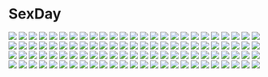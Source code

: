 # SexDay
![](https://konachan.com/jpeg/0303246dba62dbe9699d3ceb30045db9/Konachan.com%20-%20294836%20aliasing%20breast_hold%20breasts%20cameltoe%20chelsea_soft%20game_cg%20nae-nae%20nipples%20panties%20pussy_juice%20school_uniform%20skirt_lift%20thighhighs%20underwear.jpg)
![](https://konachan.com/image/037fc755ccdd08a1e27909247de06045/Konachan.com%20-%2047066%20brown_hair%20flowers%20long_hair%20orange_eyes%20pink%20scarf%20skirt%20tagme%20tie%20uniform%20watermark.jpg)
![](https://konachan.com/jpeg/e3c2ebce54182c220c0a6756c136f8ad/Konachan.com%20-%20123625%20aisaka_taiga%20brown_eyes%20brown_hair%20christmas%20long_hair%20mani%20santa_costume%20thighhighs%20toradora%20white.jpg)
![](https://konachan.com/image/80f96e5694dc7b6569b03002cc099fe1/Konachan.com%20-%2051608%20joshikousei_girl%27s-high.jpg)
![](https://konachan.com/image/38fce2bc7de96f41e58ce8ab000d8da8/Konachan.com%20-%20173272%20animal_ears%20blood%20catgirl%20fang%20hatsune_miku%20long_hair%20mimi_%28tetoru09%29%20red_eyes%20skirt%20tail%20thighhighs%20tie%20twintails%20vocaloid%20white_hair.jpg)
![](https://konachan.com/jpeg/56216dd163363b61fe5b52a1d151b700/Konachan.com%20-%20123159%20bomi%20game_cg%20molamola_software%20omae_no_pantsu_wa_nani-iro_da%21%20shima_sako.jpg)
![](https://konachan.com/image/e1064bf134b7e9588678e074d9274e45/Konachan.com%20-%2078290%20animal_ears%20ashiwara_otoya%20bunny_ears%20bunnygirl%20guitar%20huuka%20instrument%20japanese_clothes%20kaoruko%20kurusu_manami%20miko%20oouchi_itsuki%20peko%20tamafuri_series.jpg)
![](https://konachan.com/image/acc863ae3acc961cf85ae7bdd3341149/Konachan.com%20-%20142500%202girls%20blonde_hair%20blue_eyes%20blush%20brown_eyes%20brown_hair%20clouds%20dress%20hat%20lzh%20maribel_han%20sky%20stars%20sunset%20tie%20touhou%20usami_renko.jpg)
![](https://konachan.com/jpeg/55843ddd8d7fae8fb98c1d98cf768b2f/Konachan.com%20-%20294369%20ass%20blush%20breasts%20cat_smile%20dark_skin%20glasses%20gloves%20kneehighs%20long_hair%20merunyaa%20nipples%20nude%20original%20ponytail%20purple_hair%20signed%20watermark%20wings.jpg)
![](https://konachan.com/image/0d50a85ab186cfb2cc6cd1bdda7f8ef3/Konachan.com%20-%20151445%20muso-comet%20original%20petals%20red%20school_uniform%20tree.jpg)
![](https://konachan.com/image/8ff2e06af1f009c759f898fd59da1a2a/Konachan.com%20-%20199134%202girls%20animal%20bird%20blue_eyes%20blue_hair%20dress%20long_hair%20original%20pixiv_fantasia%20pointed_ears%20red_eyes%20red_hair%20reiami.jpg)
![](https://konachan.com/image/5230e66346b3bf27070ee137a980d55d/Konachan.com%20-%2065417%20animal_ears%20barefoot%20flowers%20green_hair%20mousegirl%20nazrin%20red_eyes%20ribbons%20short_hair%20tail%20tears%20touhou.jpg)
![](https://konachan.com/image/e3ca467f119c5ae71fca89e88ae6f4d3/Konachan.com%20-%20235296%20animal_ears%20blue_eyes%20blush%20bow%20breasts%20catgirl%20flat_chest%20headdress%20long_hair%20neko_works%20nekopara%20nipples%20sayori%20tears%20wet%20white_hair.jpg)
![](https://konachan.com/image/e49be7f15adb38e565a3d73cb9c7e9f4/Konachan.com%20-%20143912%20akiyama_mio%20black_eyes%20black_hair%20blonde_hair%20blue_eyes%20brown_eyes%20brown_hair%20gym_uniform%20k-on%21%20long_hair%20nurse%20scan%20short_hair%20tainaka_ritsu.jpg)
![](https://konachan.com/image/9485556d72728e1266a9f65812c89d35/Konachan.com%20-%20273358%20animal_ears%20anthropomorphism%20atago_%28azur_lane%29%20azur_lane%20bed%20black_hair%20drink%20food%20foxgirl%20kasoke_no_tsubasa%20long_hair%20pantyhose%20yellow_eyes.jpg)
![](https://konachan.com/image/d73584d5935a2206b4164debb2a6cd9f/Konachan.com%20-%20304485%20close%20hoshizaki_reita%20original%20red_eyes.jpg)
![](https://konachan.com/jpeg/c3d9be63f5dc2100cbb0e745a97092ea/Konachan.com%20-%20135098%20bath%20blue_eyes%20blush%20bow%20brown_hair%20cura%20dress%20flat_chest%20game_cg%20loli%20long_hair%20lose%20monobeno%20necklace%20sawai_natsuha%20twintails.jpg)
![](https://konachan.com/image/b2837ca2df7c7ff69773c730e1dad5ba/Konachan.com%20-%2063563%20favorite%20game_cg%20hoshizora_no_memoria%20tagme.jpg)
![](https://konachan.com/image/1dcf0e63f883a3ca6409e694da4f3c22/Konachan.com%20-%2037572%20black_hair%20blush%20eyepatch%20gintama%20lolita_fashion%20long_hair%20orange_eyes%20skirt%20sword%20thighhighs%20weapon%20yagyuu_kyuubei%20yukata%20zettai_ryouiki.jpg)
![](https://konachan.com/image/e6a54952a3406045edef301b69081a23/Konachan.com%20-%20134614%20apron%20blood%20cigarette%20dress%20gloves%20gray_hair%20gun%20izayoi_sakuya%20maid%20red_eyes%20short_hair%20tomon_%28slash0410%29%20touhou%20weapon.jpg)
![](https://konachan.com/jpeg/c95a53211d97e1fe53982d7bf24c84cb/Konachan.com%20-%20167967%20anus%20ass%20blush%20censored%20game_cg%20hoshi_no_ne_sanctuary%20katsuragi_ria%20marmalade%20naruse_hirofumi%20purple_eyes%20pussy%20pussy_juice%20red_hair%20spread_legs%20wet.jpg)
![](https://konachan.com/image/33b99967acd7b677cadad22316ac028e/Konachan.com%20-%20102598%20black_hair%20breasts%20calendar%20cleavage%20hyperdimension_neptunia%20long_hair%20noire%20red_eyes%20tsunako%20twintails.jpg)
![](https://konachan.com/image/2a00acd78adf831a34c59774ee4c1212/Konachan.com%20-%20145271%20bikini%20kamisama_no_memo_chou%20navel%20shionji_yuuko%20swimsuit.jpg)
![](https://konachan.com/jpeg/b5a1135e0c8b2299d5bd520f1da5df82/Konachan.com%20-%20195081%20black_hair%20cape%20gray_eyes%20pantyhose%20ruby_rose%20rwby%20scythe%20short_hair%20tagme_%28artist%29%20weapon%20white.jpg)
![](https://konachan.com/image/26e2223c35ced43e101077e9aeabb471/Konachan.com%20-%20119630%20animal%20barefoot%20breasts%20cleavage%20food%20fox%20kawagoe_pochi%20long_hair%20professor_%28ragnarok_online%29%20purple_hair%20ragnarok_online%20tagme.jpg)
![](https://konachan.com/image/f2ed3050b4c6bca63a124df495237e66/Konachan.com%20-%2043867%20animal_ears%20ayakura_juu%20brown_hair%20horo%20long_hair%20ookami_to_koushinryou%20red_eyes%20wolfgirl.jpg)
![](https://konachan.com/image/fc0cd0a2f6099fd5420d5cd5e30a02d6/Konachan.com%20-%2029184%20littlewitch%20oyari_ashito.jpg)
![](https://konachan.com/image/f9b40136959c94a5c7e3675d45987c8a/Konachan.com%20-%2017491%20vampire_princess_miyu.jpg)
![](https://konachan.com/image/cfcccdda3e01a33d984a1ab7591145ba/Konachan.com%20-%20153519%20ayase_%28ayasegiken%29%20blue_hair%20hatsune_miku%20long_hair%20polychromatic%20skirt%20thighhighs%20tie%20twintails%20vocaloid.jpg)
![](https://konachan.com/image/4ea90339335633fca39a334df4be3837/Konachan.com%20-%20228865%20barefoot%20black_hair%20blue_eyes%20dress%20grass%20ino%20long_hair%20mochizuki_nonoka%20otome_function%20polychromatic%20shade%20summer_dress%20tree%20white.jpg)
![](https://konachan.com/image/4899a45dee77bdf30e9baa71992090b7/Konachan.com%20-%20223545%20armor%20bow%20brown_hair%20cape%20dress%20long_hair%20orange%20red_eyes%20reiuji_utsuho%20touhou%20weapon%20wings%20xuanlin_jingshuang.jpg)
![](https://konachan.com/image/966361dc74c626b37378529bee3e823a/Konachan.com%20-%20113432%20apron%20black_hair%20blue_eyes%20blush%20bow%20headband%20original%20retorillo%20saine_%28sigonsoft%29%20signa%20signed%20sigonsoft%20waitress.jpg)
![](https://konachan.com/jpeg/4ae3075c745d804312cbb3aabb6ebc35/Konachan.com%20-%20265496%20aqua_eyes%20blush%20breasts%20cat_smile%20cleavage%20collar%20dress%20elbow_gloves%20gloves%20ichinose_shiki%20idolmaster%20long_hair%20obybuss%20purple_hair%20wink.jpg)
![](https://konachan.com/jpeg/397d5bf6558f39fa8d076f136a1c4ff0/Konachan.com%20-%20272076%20aqua_hair%20ass%20breasts%20brown_hair%20gloamy%20kiss%20mahou_shoujo_madoka_magica%20male%20miki_sayaka%20nipples%20nude%20short_hair%20white.jpg)
![](https://konachan.com/image/6369738de2f0562835ba50303d5ec206/Konachan.com%20-%20174430%20apron%20blue_eyes%20book%20brown_eyes%20brown_hair%20cake%20drink%20food%20glasses%20group%20kneehighs%20male%20nase_izumi%20phone%20scarf%20short_hair%20waitress%20weapon%20wristwear.jpg)
![](https://konachan.com/image/9959dd08845dad19b7f97f69783fd6ae/Konachan.com%20-%20161061%202girls%20blue_eyes%20elbow_gloves%20gloves%20hatsune_miku%20kagamine_rin%20skura01%20vocaloid.jpg)
![](https://konachan.com/image/57acf3d964dc98a6eee806f0d1221e20/Konachan.com%20-%2046658%20hidamari_sketch%20hiro%20miyako%20sae%20ume%20yoshinoya-sensei%20yuno.jpg)
![](https://konachan.com/image/9cad34163c966c3ec807b3f0a706b822/Konachan.com%20-%2078948%20blush%20brown_eyes%20brown_hair%20condom%20kokonoka%20long_hair%20nopan%20orange%20ponytail%20taneshima_popura%20waitress%20wink%20working%21%21.jpg)
![](https://konachan.com/image/f02b3799128224345a7b26d4469db281/Konachan.com%20-%20227900%20anus%20barefoot%20breasts%20brown_eyes%20brown_hair%20censored%20navel%20nipples%20original%20panties%20pubic_hair%20pussy%20see_through%20short_hair%20underwear%20white%20zaklero.jpg)
![](https://konachan.com/image/908031d66cbbb93ce835ef98bea661c4/Konachan.com%20-%2079090%20aqua_hair%20hatsune_miku%20hiiragi_ryo%20long_hair%20miku_append%20plastick%20twintails%20vocaloid.jpg)
![](https://konachan.com/jpeg/28fdc9fd6322d6a7994314bcfb466412/Konachan.com%20-%2038763%20fue%20japanese_clothes%20kikushita_kotora%20kimono%20rococoworks%20volume7.jpg)
![](https://konachan.com/jpeg/87a241923fdd8419dff13078bc4cfb4a/Konachan.com%20-%20115981%20censored%20cum%20fellatio%20game_cg%20nopan%20school_uniform%20sex%20tagme%20thighhighs.jpg)
![](https://konachan.com/image/942b10f64efaba7e73666a3c236566db/Konachan.com%20-%2044297%20aika_s_granzchesta%20alice_carroll%20aria%20mizunashi_akari.jpg)
![](https://konachan.com/image/d5a560a6b76c10ee4f7f59e53c0f4567/Konachan.com%20-%20166487%20black_hair%20cross%20edenfox%20fang%20gloves%20hat%20long_hair%20orange_eyes%20original%20sword%20thighhighs%20weapon%20wings.jpg)
![](https://konachan.com/image/2940b20147508e4aabf1d3f549b73f27/Konachan.com%20-%20185565%20animal%20bell%20black_hair%20blonde_hair%20blush%20crab%20fang%20group%20hug%20long_hair%20navel%20pink_eyes%20pink_hair%20purple_hair%20red_eyes%20short_hair%20skirt%20wink.jpg)
![](https://konachan.com/jpeg/1f3ee1c1ca4cf41f78a3eb5223de2c8e/Konachan.com%20-%20133398%202girls%20blue_eyes%20boots%20bow%20breasts%20brown_hair%20christmas%20cleavage%20gloves%20hat%20long_hair%20mikeou%20moon%20night%20original%20red_eyes%20santa_hat%20snow%20twintails.jpg)
![](https://konachan.com/jpeg/b4909fb4cabb16bd80815a9879934375/Konachan.com%20-%20281724%20blonde_hair%20bow%20building%20city%20long_hair%20original%20poppo_sutchy%20ribbons%20scenic%20shade%20skirt%20stairs%20tree%20water%20waterfall.jpg)
![](https://konachan.com/jpeg/665265476743e96f027e06339379ac8c/Konachan.com%20-%20296860%20apron%20blue_eyes%20drink%20flowers%20gray_hair%20headdress%20long_hair%20maid%20nagishiro_mito%20original%20pantyhose%20wristwear.jpg)
![](https://konachan.com/jpeg/be15938edfe422ad7c741e81c217f720/Konachan.com%20-%2030254%20aliasing%20hayate_no_gotoku%20loli%20sanzenin_nagi.jpg)
![](https://konachan.com/jpeg/906d40dbd0b3f8e34eb8886cc81d3d5e/Konachan.com%20-%20290993%20aconitea%20blue_eyes%20blush%20choker%20food%20game_cg%20gray_hair%20ice_cream%20il_shi%20koichi_ai%20onii-chan_asobo%20short_hair%20water.jpg)
![](https://konachan.com/image/5c11d9443ac316d23370eb9338d6784c/Konachan.com%20-%20169982%20anni_minto%20blonde_hair%20blush%20bow%20fairy%20fang%20headdress%20loli%20panties%20purple_eyes%20short_hair%20sunny_milk%20tears%20touhou%20twintails%20underwear%20wings.jpg)
![](https://konachan.com/image/4948e2323f1fc8126c7cc67b0037f5a1/Konachan.com%20-%2071450%20close%20green_eyes%20range_murata.jpg)
![](https://konachan.com/image/9cbfd252515099555ebb35a7ce03330e/Konachan.com%20-%20231536%20alice_margatroid%20bai_qi-qsr%20book%20doll%20mage%20shanghai_doll%20touhou.jpg)
![](https://konachan.com/image/307acef942f1aac9f5fcb161fbfad24b/Konachan.com%20-%20177561%20building%20city%20naro0427%20original%20school_uniform.jpg)
![](https://konachan.com/image/52fe73432ba5d848f11b04cd00f8f80a/Konachan.com%20-%20137973%20angel_wish%20brown_hair%20censored%20cum%20favorite%20fellatio%20game_cg%20glasses%20kurihira_rikka%20panties%20penis%20striped_panties%20thighhighs%20twintails%20underwear.jpg)
![](https://konachan.com/image/8d80252561ec737a6dadcc80f23b2ca3/Konachan.com%20-%20149671%20daidou_%28demitasse%29%20gray_hair%20long_hair%20scarf%20snow%20vocaloid%20yowane_haku.jpg)
![](https://konachan.com/image/23aa1393dbe92dc1e4f800f2d73bfe2b/Konachan.com%20-%2025977%20iwakura_lain%20serial_experiments_lain.jpg)
![](https://konachan.com/image/cc687b36308800a63a2d825335fdc5bb/Konachan.com%20-%20252992%20animal_ears%20aroma_sensei%20ass%20black_hair%20breasts%20brown_eyes%20fellatio%20foxgirl%20grass%20long_hair%20multiple_tails%20nude%20penis%20signed%20tail%20uncensored.jpg)
![](https://konachan.com/jpeg/6d52cfbbf6df7510eb9bb9c73be2d005/Konachan.com%20-%20152743%20game_cg%20mahou_senshi_extra_stage%20nanase_ririko%20saitou_natsuki.jpg)
![](https://konachan.com/image/fa67151fd14ac71162aa1d59d6d21b57/Konachan.com%20-%20271408%20ass%20ass_grab%20be_%28bbbbbbbbbe434%29%20black_hair%20blue_eyes%20blush%20breasts%20censored%20cum%20gray%20headband%20idolmaster%20long_hair%20nipples%20nude%20pussy%20sagisawa_fumika.jpg)
![](https://konachan.com/image/009d6f381dcaeb41cb33322a5edcd4bd/Konachan.com%20-%20158982%20black_hair%20bow%20btoor%20kagerou_project%20kano_shuuya%20kido_tsubomi%20red_eyes%20scarf%20seto_kousuke%20socks%20tateyama_ayano.jpg)
![](https://konachan.com/image/e4e246ac469ef00db3b376dd46779834/Konachan.com%20-%2045226%20animal_ears%20brown_hair%20catgirl%20chen%20chibi%20hat%20red%20red_eyes%20short_hair%20tail%20touhou%20zoom_layer.jpg)
![](https://konachan.com/jpeg/4f766967fd7ea4823087db444d323bb3/Konachan.com%20-%20180711%20effordom_soft%20game_cg%20jyukishi_cutie_bullet%20long_hair%20purple_eyes%20reina_de_medishi%20white_hair%20yuuki_hagure.jpg)
![](https://konachan.com/image/a6e0e5e534ed1c55e49105cb29ba29d0/Konachan.com%20-%20145916%20autumn%20building%20clouds%20culture_japan%20nobody%20original%20pinakes%20scenic%20sky%20tree.jpg)
![](https://konachan.com/jpeg/29debcb38943f800c46269a8b5943af5/Konachan.com%20-%20206648%20ayase_eri%20hazumi_rio%20love_live%21_school_idol_project%20muririn%20nishikino_maki%20scan%20takano_yuki%20yazawa_nico.jpg)
![](https://konachan.com/image/8fb892a7c99366e49bf77a68b60f6bf4/Konachan.com%20-%2073233%20shinkyoku_soukai_polyphonica.jpg)
![](https://konachan.com/image/8a5b21c46bc35cf47c08d896a6764891/Konachan.com%20-%20127199%20clouds%20gloves%20hatsune_miku%20kawazu%20long_hair%20scarf%20sky%20snow%20tree%20twintails%20vocaloid%20yuki_miku.jpg)
![](https://konachan.com/image/1d967485612bc4992a0fbdb6636a703d/Konachan.com%20-%2093452%20blue%20bodysuit%20gray_hair%20nagisa_kaworu%20neon_genesis_evangelion%20red_eyes%20skintight.jpg)
![](https://konachan.com/image/5cb05994cff801b8347fe59d18ebbac7/Konachan.com%20-%20189009%20blush%20breasts%20cunnilingus%20gokukoku_no_brynhildr%20jpeg_artifacts%20kazumi_schlierensauer%20nipples%20nude%20sky_%28freedom%29%20wet.jpg)
![](https://konachan.com/image/b2bc8554cfa119e694862c0b3af1236f/Konachan.com%20-%20192033%20black_hair%20cigarette%20garter_belt%20gia%20glasses%20gun%20male%20original%20red_eyes%20short_hair%20signed%20smoking%20sword%20weapon.jpg)
![](https://konachan.com/image/e679e2cba8f8a5fa1739211271ba30c1/Konachan.com%20-%2082620%20green_hair%20original%20sakurano_miya%20thighhighs.jpg)
![](https://konachan.com/image/da985b727c568ba7274ce22227f59723/Konachan.com%20-%20302815%20apron%20elbow_gloves%20gloves%20headdress%20kneehighs%20knife%20original%20thighhighs%20umishima_senbon.jpg)
![](https://konachan.com/image/dcbed19f3bfa8a555beeae5515b30fea/Konachan.com%20-%20104084%20akemi_homura%20black_hair%20long_hair%20mahou_shoujo_madoka_magica%20pantyhose%20red%20walpurgis_no_yoru.jpg)
![](https://konachan.com/jpeg/69894a717c246dee94ba51266379876f/Konachan.com%20-%20246279%20ass%20bed%20bell%20black_hair%20bodysuit%20bow%20cameltoe%20catgirl%20collar%20gloves%20loli%20long_hair%20navel%20panties%20red_eyes%20ribbons%20short_hair%20skirt%20tail%20underwear.jpg)
![](https://konachan.com/jpeg/39a29eb8e6d0877119d0b03391796ea4/Konachan.com%20-%20182257%20asagiri_nozomi%20black_hair%20brown_eyes%20game_cg%20hibiki_works%20long_hair%20necklace%20oryou%20pretty_x_cation%20skirt.jpg)
![](https://konachan.com/image/68916a218756afb491823058058fa32f/Konachan.com%20-%20111438%20anjou_naruko%20ano_hi_mita_hana_no_namae_wo_bokutachi_wa_mada_shiranai%20blush%20orange_hair%20oryou%20panties%20twintails%20underboob%20underwear%20wet%20white.jpg)
![](https://konachan.com/jpeg/a22c7d3980bd0c7df973c3047133093f/Konachan.com%20-%20121270%20flowers%20green_eyes%20green_hair%20hat%20long_hair%20shikieiki_yamaxanadu%20sofy%20touhou.jpg)
![](https://konachan.com/image/f89bad12ad5272f27fe630c7b78998a6/Konachan.com%20-%20104167%20animal_ears%20bell%20breasts%20catgirl%20choker%20cleavage%20realistic%20rovinson%20tail%20thighhighs%20white_hair%20yellow_eyes%20zoom_layer.jpg)
![](https://konachan.com/image/5f88f5cbd2a6863176a3c27fa56e233f/Konachan.com%20-%2050402%20black_eyes%20cape%20fate_%28series%29%20fate_stay_night%20gloves%20long_hair%20magic%20medea_%28fate%29%20mihane%20pointed_ears%20purple_hair%20staff%20thighhighs%20weapon.jpg)
![](https://konachan.com/image/d005e6e4212239ce173453fa47861949/Konachan.com%20-%20114122%20blush%20bow%20breast_hold%20breasts%20cleavage%20fang%20haruna_%28kore_wa_zombie_desu_ka%3F%29%20hat%20kore_wa_zombie_desu_ka%3F.jpg)
![](https://konachan.com/image/afeccba7ffc7edcc332075fb6c52b74f/Konachan.com%20-%204994%20hieda_no_akyuu%20touhou.jpg)
![](https://konachan.com/image/4d1a6a067153f483f6f5848b96f24bdb/Konachan.com%20-%20199947%20bath%20bathtub%20blue_hair%20blush%20braids%20megami%20nude%20rubber_duck%20scan%20shokugeki_no_souma%20tadokoro_megumi%20tagme_%28artist%29%20wet%20yellow_eyes.jpg)
![](https://konachan.com/jpeg/3d2d06cae31f9f0a7bf4611497d063f2/Konachan.com%20-%20265412%20brown_eyes%20brown_hair%20cigarette%20original%20phone%20scarf%20short_hair%20smoking%20snow%20thomas_hewitt.jpg)
![](https://konachan.com/jpeg/bde51d245562442b75efd81301187c5a/Konachan.com%20-%20267777%20anus%20aqua_eyes%20ass%20blush%20candy%20censored%20condom%20cum%20gloves%20gray_hair%20logo%20lollipop%20long_hair%20nopan%20penis%20pussy%20rebe11%20sex%20short_hair%20skirt%20watermark.jpg)
![](https://konachan.com/image/5a7312534c2526f9b4fbaa7c3127353b/Konachan.com%20-%20276928%202girls%20aliasing%20aqua_eyes%20ass%20black_hair%20blush%20brown_eyes%20brown_hair%20clouds%20idolmaster%20irohakaede%20nude%20onsen%20short_hair%20sky%20towel%20tree%20water.jpg)
![](https://konachan.com/image/9d6dff03d646881a961e7d41fede8a9d/Konachan.com%20-%2026443%20artoria_pendragon_%28all%29%20fate_%28series%29%20fate_stay_night%20saber%20tohsaka_rin%20zettai_ryouiki.jpg)
![](https://konachan.com/jpeg/b9621d0449c49f9553d6bab9052bac24/Konachan.com%20-%20278323%20bikini%20bikini_top%20black_hair%20blush%20bow%20breasts%20red_eyes%20shinomiya_kaguya%20sunhyun%20swimsuit%20undressing%20wet%20white.jpg)
![](https://konachan.com/image/c01f6b1e2ae892ab122d38273126f466/Konachan.com%20-%20100318%20ass%20blonde_hair%20blue_eyes%20cameltoe%20ekaterina_kurae%20fujirin%20panties%20seikon_no_qwaser%20striped_panties%20thighhighs%20underwear.jpg)
![](https://konachan.com/image/b3d731b98e8506c6e6074f7f8348b76c/Konachan.com%20-%20251752%20ass%20bed%20bicolored_eyes%20breasts%20brown_hair%20cleavage%20idolmaster%20idolmaster_cinderella_girls%20takagaki_kaede%20yasukura_%28shibu11%29.jpg)
![](https://konachan.com/image/6356894cfeb978bf456b62b1de0cfae7/Konachan.com%20-%20245549%20jcj0125%20original.jpg)
![](https://konachan.com/image/d25356159d9a0e523e35e7250409797c/Konachan.com%20-%2062802%20kannazuki_no_miko%20little_busters%21%20natsume_rin%20parody%20sakayama_shinta%20sasasegawa_sasami%20shoujo_ai.jpg)
![](https://konachan.com/image/82ba35495c048561ee1ca516bc5adc14/Konachan.com%20-%2059278%20megurine_luka%20pink_hair%20vocaloid%20wink.jpg)
![](https://konachan.com/image/e0e4e4dce294ae91ab428ca48cae13e8/Konachan.com%20-%20295734%202girls%20japanese_clothes%20niliu_chahui%20original%20shoujo_ai%20tagme_%28artist%29%20thighhighs%20tokisaki_asaba%20tokisaki_mio%20yukata.jpg)
![](https://konachan.com/image/846e36daa8e0292db63f1ec1c71ecef6/Konachan.com%20-%2023477%20aria%20aria_pokoteng%20mizunashi_akari%20windmill.jpg)
![](https://konachan.com/image/a8c0eea26f8f77296dcf984fca1e6a5a/Konachan.com%20-%2068415%20animal_ears%20gun%20mecha%20mechagirl%20original%20torisan%20weapon.jpg)
![](https://konachan.com/jpeg/b5ded2d85d4d84ce5cf7a5275f98cd1a/Konachan.com%20-%20269972%202girls%20anthropomorphism%20bikini%20blush%20braids%20girls_frontline%20green_eyes%20long_hair%20orange_hair%20ponytail%20purple_hair%20red_eyes%20saruton%20shade%20swimsuit.jpg)
![](https://konachan.com/jpeg/4b00f8936386fda57b2126058b5eed5d/Konachan.com%20-%2086568%20blue_hair%20green_eyes%20hiiragi_kagami%20hiiragi_tsukasa%20izumi_konata%20lucky_star%20pink_hair%20purple_eyes%20purple_hair%20school_uniform%20takara_miyuki.jpg)
![](https://konachan.com/jpeg/9b461caf7b23dd9c3da340bd713d6747/Konachan.com%20-%2057402%20animal_ears%20blush%20catgirl%20himari%20kiba_satoshi%20long_hair%20omamori_himari%20panties%20purple_eyes%20purple_hair%20tail%20underwear.jpg)
![](https://konachan.com/image/40829318bfa749fc8c00b5e3014aee5f/Konachan.com%20-%20242112%20cherry_blossoms%20clouds%20flowers%20nobody%20original%20sky%20sunset%20tree%20yuu_knmy.jpg)
![](https://konachan.com/image/aa1b6d0151d905ed4f3d07301faeed81/Konachan.com%20-%2072293%20animal%20cat%20japanese_clothes%20kimono%20little_busters%21%20na-ga%20natsume_rin.jpg)
